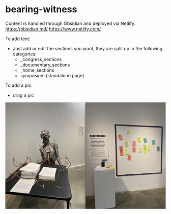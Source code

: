 # bearing-witness

Content is handled through Obsidian and deployed via Netlify.
https://obsidian.md/
https://www.netlify.com/

To add text:
- Just add or edit the sections you want, they are split up in the following categories:
	- _congress_sections
	- _documentary_sections
	- _home_sections
	- *symposium* (standalone page)

To add a pic:
- drag a pic
<img src="/assets/images/bw_documentation1.png" alt="documentation 1" />